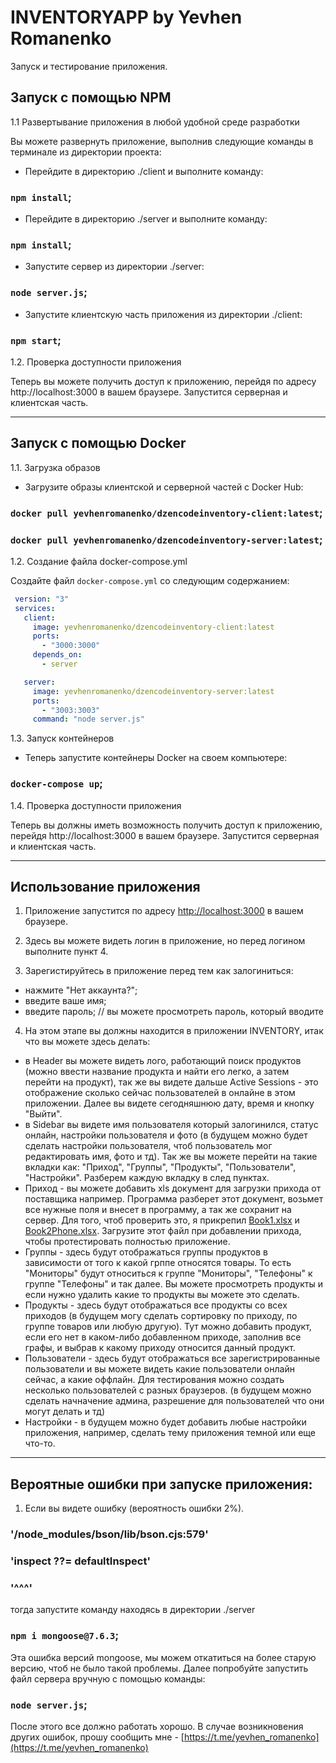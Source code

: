# INVENTORYAPP by Yevhen Romanenko

Запуск и тестирование приложения.

## Запуск с помощью NPM

1.1 Развертывание приложения в любой удобной среде разработки

Вы можете развернуть приложение, выполнив следующие команды в терминале из директории проекта:

- Перейдите в директорию ./client и выполните команду:
### `npm install`;

- Перейдите в директорию ./server и выполните команду:
### `npm install`;

- Запустите сервер из директории ./server:
### `node server.js`;

- Запустите клиентскую часть приложения из директории ./client:
### `npm start`;

1.2. Проверка доступности приложения

Теперь вы можете получить доступ к приложению, перейдя по адресу http://localhost:3000 в вашем браузере. Запустится серверная и клиентская часть.

---------------------------------------

## Запуск с помощью Docker

1.1. Загрузка образов

- Загрузите образы клиентской и серверной частей с Docker Hub:

### `docker pull yevhenromanenko/dzencodeinventory-client:latest`;
### `docker pull yevhenromanenko/dzencodeinventory-server:latest`;

1.2. Создание файла docker-compose.yml

Создайте файл `docker-compose.yml` со следующим содержанием:

  ```yaml
   version: "3"
   services:
     client:
       image: yevhenromanenko/dzencodeinventory-client:latest
       ports:
         - "3000:3000"
       depends_on:
         - server

     server:
       image: yevhenromanenko/dzencodeinventory-server:latest
       ports:
         - "3003:3003"
       command: "node server.js"
  ```     
  

1.3. Запуск контейнеров

- Теперь запустите контейнеры Docker на своем компьютере:

### `docker-compose up`;

1.4. Проверка доступности приложения

Теперь вы должны иметь возможность получить доступ к приложению, перейдя http://localhost:3000 в вашем браузере. Запустится серверная и клиентская часть.

---------------------------------------

## Использование приложения

1. Приложение запустится по адресу [http://localhost:3000](http://localhost:3000) в вашем браузере.

2. Здесь вы можете видеть логин в приложение, но перед логином выполните пункт 4.

3. Зарегистируйтесь в приложение перед тем как залогиниться:
- нажмите "Нет аккаунта?";
- введите ваше имя;
- введите пароль; // вы можете просмотреть пароль, который вводите

4. На этом этапе вы должны находится в приложении INVENTORY, итак что вы можете здесь делать:
- в Header вы можете видеть лого, работающий поиск продуктов (можно ввести название продукта и найти его легко, а затем перейти на продукт), так же вы видете дальше Active Sessions - это отображение сколько сейчас пользователей в онлайне в этом приложении. Далее вы видете сегодняшнюю дату, время и кнопку "Выйти".
- в Sidebar вы видете имя пользователя который залогинился, статус онлайн, настройки пользователя и фото (в будущем можно будет сделать настройки пользователя, чтоб пользователь мог редактировать имя, фото и тд). Так же вы можете перейти на такие вкладки как: "Приход", "Группы", "Продукты", "Пользователи", "Настройки". Разберем каждую вкладку в след пунктах.
- Приход - вы можете добавить xls документ для загрузки прихода от поставщика например. Программа разберет этот документ, возьмет все нужные поля и внесет в программу, а так же сохранит на сервер. Для того, чтоб проверить это, я прикрепил  [Book1.xlsx](Book1.xlsx) и [Book2Phone.xlsx](Book2Phone.xlsx). Загрузите этот файл при добавлении прихода, чтобы протестировать полностью приложение.
- Группы - здесь будут отображаться группы продуктов в зависимости от того к какой грппе относятся товары. То есть "Мониторы" будут относиться к группе "Мониторы", "Телефоны" к группе "Телефоны" и так далее. Вы можете просмотреть продукты и если нужно удалить какие то продукты вы можете это сделать.
- Продукты - здесь будут отображаться все продукты со всех приходов (в будущем могу сделать сортировку по приходу, по группе товаров или любую другую). Тут можно добавить продукт, если его нет в каком-либо добавленном приходе, заполнив все графы, и выбрав к какому приходу относится данный продукт.
- Пользователи - здесь будут отображаться все зарегистрированные пользователи и вы можете видеть какие пользователи онлайн сейчас, а какие оффлайн. Для тестирования можно создать несколько пользователей с разных браузеров. (в будущем можно сделать начначение админа, разрешение для пользователей что они могут делать и тд)
- Настройки - в будущем можно будет добавить любые настройки приложения, например, сделать тему приложения темной или еще что-то.

---------------------------------------------

## Вероятные ошибки при запуске приложения:

1. Если вы видете ошибку (вероятность ошибки 2%).

### '/node_modules/bson/lib/bson.cjs:579'
### 'inspect ??= defaultInspect'
### '^^^'

тогда запустите команду находясь в директории ./server

### `npm i mongoose@7.6.3`;

Эта ошибка версий mongoose, мы можем откатиться на более старую версию, чтоб не было такой проблемы.
Далее попробуйте запустить файл сервера вручную с помощью команды:

### `node server.js`;

После этого все должно работать хорошо.
В случае возникновения других ошибок, прошу сообщить мне - [https://t.me/yevhen_romanenko](https://t.me/yevhen_romanenko)



